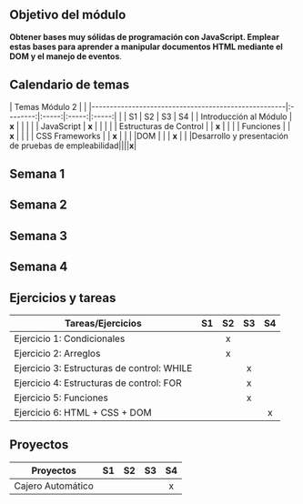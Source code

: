 
## Objetivo del módulo

 **Obtener bases muy sólidas de programación con JavaScript. Emplear estas bases para aprender a manipular documentos HTML mediante el DOM y el manejo de eventos**. 

## Calendario de temas
|                          Temas Módulo 2                         |                         |
|-----------------------------------------------------|:--------:|:-----:|:-----:|:-----:|
|                                                       |    S1    |   S2  |   S3  |   S4  |
| Introducción al Módulo                                |   **x**  |       |       |       |
| JavaScript                                      |   **x**  |       |       |       |
| Estructuras de Control                           |    |     **x**   |       |       |
| Funciones                                   |    |      **x**  |       |       |
| CSS Frameworks                                           |    |    **x**    |       |       |
|DOM                                         |     |       |     **x**   |        |
|Desarrollo y presentación de pruebas de empleabilidad||||**x**|

## Semana 1

## Semana 2

## Semana 3

## Semana 4

## Ejercicios y tareas
| Tareas/Ejercicios                   | S1 | S2 | S3 | S4 |
|-------------------------------------|:----:|:----:|:----:|:----:|
| Ejercicio 1: Condicionales                   |    |  x  |    |    |
| Ejercicio 2: Arreglos         |    |  x  |    |    |
| Ejercicio 3: Estructuras de control: WHILE    |    |    |  x  |    |
| Ejercicio 4: Estructuras de control: FOR |    |    |   x |    |
| Ejercicio 5: Funciones    |    |    |    x|    |
| Ejercicio 6: HTML + CSS + DOM ||||x|

## Proyectos
| Proyectos                            | S1 | S2 | S3 | S4 |
|---------------------------------------|:--:|:--:|:--:|:--:|
| Cajero Automático                      |    |   |    |  x  |
